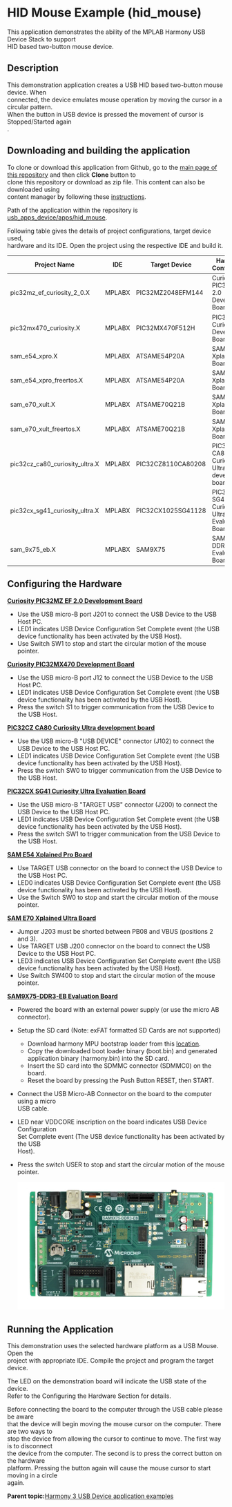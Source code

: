 # HID Mouse Example \(hid\_mouse\)

This application demonstrates the ability of the MPLAB Harmony USB Device Stack to support<br /> HID based two-button mouse device.

## **Description**

This demonstration application creates a USB HID based two-button mouse device. When<br /> connected, the device emulates mouse operation by moving the cursor in a circular pattern.<br /> When the button in USB device is pressed the movement of cursor is Stopped/Started again<br /> .

## **Downloading and building the application**

To clone or download this application from Github, go to the [main page of this repository](https://github.com/Microchip-MPLAB-Harmony/usb_apps_device) and then click **Clone** button to<br /> clone this repository or download as zip file. This content can also be downloaded using<br /> content manager by following these [instructions](https://github.com/Microchip-MPLAB-Harmony/contentmanager/wiki).

Path of the application within the repository is [usb\_apps\_device/apps/hid\_mouse](https://github.com/Microchip-MPLAB-Harmony/usb_apps_device/tree/master/apps/hid_mouse).

Following table gives the details of project configurations, target device used,<br /> hardware and its IDE. Open the project using the respective IDE and build it.

|Project Name|IDE|Target Device|Hardware / Configuration|
|------------|---|-------------|------------------------|
|pic32mz\_ef\_curiosity\_2\_0.X|MPLABX|PIC32MZ2048EFM144|Curiosity PIC32MZ EF 2.0 Development Board|
|pic32mx470\_curiosity.X|MPLABX|PIC32MX470F512H|PIC32MX Curiosity Development Board|
|sam\_e54\_xpro.X|MPLABX|ATSAME54P20A|SAM E54 Xplained Pro Board|
|sam\_e54\_xpro\_freertos.X|MPLABX|ATSAME54P20A|SAM E54 Xplained Pro Board|
|sam\_e70\_xult.X|MPLABX|ATSAME70Q21B|SAM E70 Xplained Ultra Board|
|sam\_e70\_xult\_freertos.X|MPLABX|ATSAME70Q21B|SAM E70 Xplained Ultra Board|
|pic32cz\_ca80\_curiosity\_ultra.X|MPLABX|PIC32CZ8110CA80208|PIC32CZ CA80 Curiosity Ultra development board|
|pic32cx\_sg41\_curiosity\_ultra.X|MPLABX|PIC32CX1025SG41128|PIC32CX SG41 Curiosity Ultra Evaluation Board|
|sam\_9x75\_eb.X|MPLABX|SAM9X75|SAM9X75-DDR3-EB Evaluation Board|

## **Configuring the Hardware**

**[Curiosity PIC32MZ EF 2.0 Development Board](https://www.microchip.com/Developmenttools/ProductDetails/DM320209)**

-   Use the USB micro-B port J201 to connect the USB Device to the USB Host PC.
-   LED1 indicates USB Device Configuration Set Complete event \(the USB device functionality has been activated by the USB Host\).
-   Use Switch SW1 to stop and start the circular motion of the mouse pointer.

**[Curiosity PIC32MX470 Development Board](https://www.microchip.com/Developmenttools/ProductDetails/dm320103)**

-   Use the USB micro-B port J12 to connect the USB Device to the USB Host PC.
-   LED1 indicates USB Device Configuration Set Complete event \(the USB device functionality has been activated by the USB Host\).
-   Press the switch S1 to trigger communication from the USB Device to the USB Host.

**[PIC32CZ CA80 Curiosity Ultra development board](https://www.microchip.com/en-us/development-tool/ea61x20a)**

-   Use the USB micro-B "USB DEVICE" connector \(J102\) to connect the USB Device to the USB Host PC.
-   LED1 indicates USB Device Configuration Set Complete event \(the USB device functionality has been activated by the USB Host\).
-   Press the switch SW0 to trigger communication from the USB Device to the USB Host.

**__[PIC32CX SG41 Curiosity Ultra Evaluation Board](https://www.microchip.com/en-us/development-tool/EV06X38A)__**

-   Use the USB micro-B "TARGET USB" connector \(J200\) to connect the USB Device to the USB Host PC.
-   LED1 indicates USB Device Configuration Set Complete event \(the USB device functionality has been activated by the USB Host\).
-   Press the switch SW1 to trigger communication from the USB Device to the USB Host.

**[SAM E54 Xplained Pro Board](https://www.microchip.com/developmenttools/productdetails/atsame54-xpro)**

-   Use TARGET USB connector on the board to connect the USB Device to the USB Host PC.
-   LED0 indicates USB Device Configuration Set Complete event \(the USB device functionality has been activated by the USB Host\).
-   Use the Switch SW0 to stop and start the circular motion of the mouse pointer.

**[SAM E70 Xplained Ultra Board](https://www.microchip.com/DevelopmentTools/ProductDetails/PartNO/DM320113)**

-   Jumper J203 must be shorted between PB08 and VBUS \(positions 2 and 3\).
-   Use TARGET USB J200 connector on the board to connect the USB Device to the USB Host PC.
-   LED3 indicates USB Device Configuration Set Complete event \(the USB device functionality has been activated by the USB Host\).
-   Use Switch SW400 to stop and start the circular motion of the mouse pointer.

**[SAM9X75-DDR3-EB Evaluation Board](https://www.microchip.com/en-us/development-tool/EA14J50A)**

-   Powered the board with an external power supply \(or use the micro AB<br /> connector\).

-   Setup the SD card \(Note: exFAT formatted SD Cards are not supported\)

    -   Download harmony MPU bootstrap loader from this [location](https://github.com/Microchip-MPLAB-Harmony/usb_apps_device/tree/master/deps/at91bootstrap_sam_9x7_binaries/boot.bin).
    -   Copy the downloaded boot loader binary \(boot.bin\) and generated application binary \(harmony.bin\) into the SD card.
    -   Insert the SD card into the SDMMC connector \(SDMMC0\) on the board.
    -   Reset the board by pressing the Push Button RESET, then START.
-   Connect the USB Micro-AB Connector on the board to the computer using a micro<br /> USB cable.

-   LED near VDDCORE inscription on the board indicates USB Device Configuration<br /> Set Complete event \(The USB device functionality has been activated by the USB<br /> Host\).

-   Press the switch USER to stop and start the circular motion of the mouse<br /> pointer.

    ![](GUID-8F485B5C-0DFC-47B7-A493-8B8AA7796BD8-low.png)


## **Running the Application**

This demonstration uses the selected hardware platform as a USB Mouse. Open the<br /> project with appropriate IDE. Compile the project and program the target device.

The LED on the demonstration board will indicate the USB state of the device.<br /> Refer to the Configuring the Hardware Section for details.

Before connecting the board to the computer through the USB cable please be aware<br /> that the device will begin moving the mouse cursor on the computer. There are two ways to<br /> stop the device from allowing the cursor to continue to move. The first way is to disconnect<br /> the device from the computer. The second is to press the correct button on the hardware<br /> platform. Pressing the button again will cause the mouse cursor to start moving in a circle<br /> again.

**Parent topic:**[Harmony 3 USB Device application examples](GUID-90055758-897E-445A-8A8B-CE4EBF3930A7.md)


